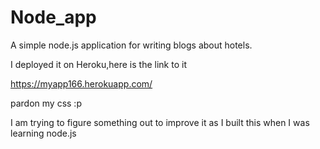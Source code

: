 # Node_app
A simple node.js application for writing blogs about hotels. 


I deployed it on Heroku,here is the link to it

https://myapp166.herokuapp.com/

pardon my css :p

I am trying to figure something out to improve it as I built this when I was learning node.js 




